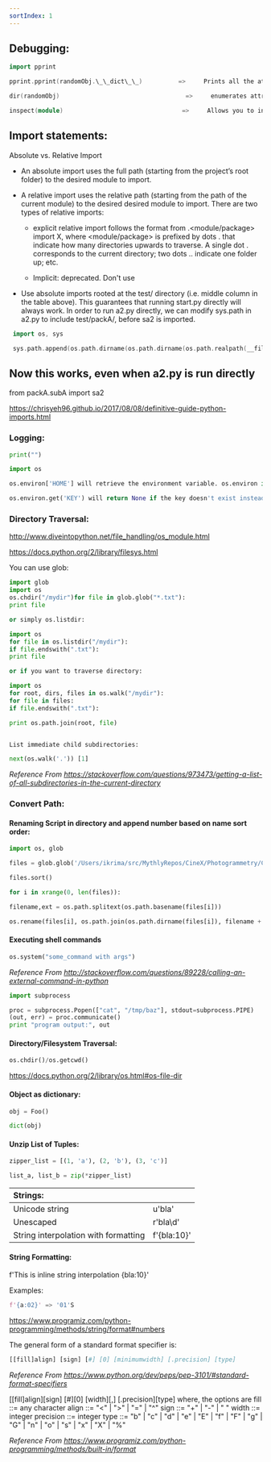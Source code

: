 ```yaml
---
sortIndex: 1
---
```


## Debugging:

```cpp
import pprint

pprint.pprint(randomObj.\_\_dict\_\_)          =>     Prints all the attributes & their values in an object

dir(randomObj)                                   =>     enumerates attributes & methods in an object

inspect(module)                                 =>     Allows you to inspect a module
```

## Import statements:

Absolute vs. Relative Import

- An absolute import uses the full path (starting from the project’s root folder) to the desired module to import.

- A relative import uses the relative path (starting from the path of the current module) to the desired desired module to import. There are two types of relative imports:

  - explicit relative import follows the format from .&lt;module/package> import X, where &lt;module/package> is prefixed by dots . that indicate how many directories upwards to traverse. A single dot . corresponds to the current directory; two dots .. indicate one folder up; etc.

  - Implicit: deprecated. Don't use


- Use absolute imports rooted at the test/ directory (i.e. middle column in the table above). This guarantees that running start.py directly will always work. In order to run a2.py directly, we can modify sys.path in a2.py to include test/packA/, before sa2 is imported.

```cpp
 import os, sys

 sys.path.append(os.path.dirname(os.path.dirname(os.path.realpath(__file__))))
```

## Now this works, even when a2.py is run directly

 from packA.subA import sa2

<https://chrisyeh96.github.io/2017/08/08/definitive-guide-python-imports.html>

### Logging:

```python
print("")

import os

os.environ['HOME'] will retrieve the environment variable. os.environ is a dictionary

os.environ.get('KEY') will return None if the key doesn't exist instead of raising KeyError
```

### Directory Traversal:

<http://www.diveintopython.net/file_handling/os_module.html>

<https://docs.python.org/2/library/filesys.html>

You can use glob:

```python
import glob 
import os 
os.chdir("/mydir")for file in glob.glob("*.txt"): 
print file

or simply os.listdir:

import os 
for file in os.listdir("/mydir"): 
if file.endswith(".txt"): 
print file

or if you want to traverse directory:

import os 
for root, dirs, files in os.walk("/mydir"): 
for file in files: 
if file.endswith(".txt"):

print os.path.join(root, file)


List immediate child subdirectories:

next(os.walk('.')) [1]
```

*Reference From <https://stackoverflow.com/questions/973473/getting-a-list-of-all-subdirectories-in-the-current-directory>*

### Convert Path:

#### Renaming Script in directory and append number based on name sort order:

```python
import os, glob

files = glob.glob('/Users/ikrima/src/MythlyRepos/CineX/Photogrammetry/CineX/TAJA/Distortion/renames/*.tif')

files.sort()

for i in xrange(0, len(files)):

filename,ext = os.path.splitext(os.path.basename(files[i]))

os.rename(files[i], os.path.join(os.path.dirname(files[i]), filename + ".%07d" % i + ext))
```

#### Executing shell commands

```python
os.system("some_command with args")
```

*Reference From <http://stackoverflow.com/questions/89228/calling-an-external-command-in-python>*

```python
import subprocess

proc = subprocess.Popen(["cat", "/tmp/baz"], stdout=subprocess.PIPE) 
(out, err) = proc.communicate() 
print "program output:", out
```

#### Directory/Filesystem Traversal:

```python
os.chdir()/os.getcwd()
```

<https://docs.python.org/2/library/os.html#os-file-dir>

#### Object as dictionary:

```python
obj = Foo()

dict(obj)
```

#### Unzip List of Tuples:

```python
zipper_list = [(1, 'a'), (2, 'b'), (3, 'c')]

list_a, list_b = zip(*zipper_list)
```

| Strings:                             |             |
| :----------------------------------- | ----------- |
| Unicode string                       | u'bla'      |
| Unescaped                            | r'bla\\d'   |
| String interpolation with formatting | f'{bla:10}' |

#### String Formatting:

f'This is inline string interpolation {bla:10}'

Examples:

```python
f'{a:02}' => '01'S
```

<https://www.programiz.com/python-programming/methods/string/format#numbers>

The general form of a standard format specifier is:

```python
[[fill]align] [sign] [#] [0] [minimumwidth] [.precision] [type]
```

*Reference From <https://www.python.org/dev/peps/pep-3101/#standard-format-specifiers>*

[\[fill\]align][sign] [#][0] [width][,] [.precision][type] 
where, the options are 
fill ::= any character 
align ::= "&lt;" | ">" | "=" | "^" 
sign ::= "+" | "-" | " " 
width ::= integer 
precision ::= integer 
type ::= "b" | "c" | "d" | "e" | "E" | "f" | "F" | "g" | "G" | "n" | "o" | "s" | "x" | "X" | "%"

*Reference From <https://www.programiz.com/python-programming/methods/built-in/format>*
